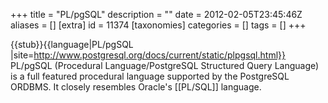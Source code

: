+++
title = "PL/pgSQL"
description = ""
date = 2012-02-05T23:45:46Z
aliases = []
[extra]
id = 11374
[taxonomies]
categories = []
tags = []
+++

{{stub}}{{language|PL/pgSQL
|site=http://www.postgresql.org/docs/current/static/plpgsql.html}}
PL/pgSQL (Procedural Language/PostgreSQL Structured Query Language) is a full featured procedural language supported by the PostgreSQL ORDBMS. It closely resembles Oracle's [[PL/SQL]] language.
